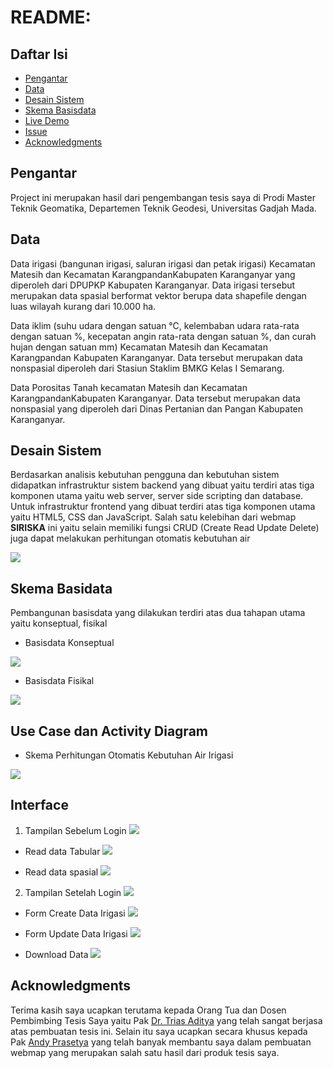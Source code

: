 README: 
=================================================

Daftar Isi
-----------------

* [Pengantar](#pengantar)
* [Data](#data)
* [Desain Sistem](#desain-sistem)
* [Skema Basisdata](#skema-basisdata)
* [Live Demo](#live-demo)
* [Issue](#issue)
* [Acknowledgments](#acknowledgments)



Pengantar
------------
Project ini merupakan hasil dari pengembangan tesis saya di Prodi Master Teknik Geomatika, Departemen Teknik Geodesi, Universitas Gadjah Mada. 


Data
------------

Data irigasi (bangunan irigasi, saluran irigasi dan petak irigasi) Kecamatan Matesih dan Kecamatan KarangpandanKabupaten Karanganyar yang diperoleh dari DPUPKP Kabupaten Karanganyar. Data irigasi tersebut merupakan data spasial berformat vektor berupa data shapefile dengan luas wilayah kurang dari 10.000 ha.

Data iklim (suhu udara dengan satuan ℃, kelembaban udara rata-rata dengan satuan %, kecepatan angin rata-rata dengan satuan %, dan curah hujan dengan satuan mm) Kecamatan Matesih dan Kecamatan Karangpandan Kabupaten Karanganyar. Data tersebut merupakan data nonspasial diperoleh dari Stasiun Staklim BMKG Kelas I Semarang.

Data Porositas Tanah kecamatan Matesih dan Kecamatan KarangpandanKabupaten Karanganyar. Data tersebut merupakan data nonspasial yang diperoleh dari Dinas Pertanian dan Pangan Kabupaten Karanganyar.


Desain Sistem
------------
Berdasarkan analisis kebutuhan pengguna dan kebutuhan sistem didapatkan infrastruktur sistem backend yang dibuat yaitu terdiri atas tiga komponen utama yaitu web server, server side scripting dan database. Untuk infrastruktur frontend yang dibuat terdiri atas tiga komponen utama yaitu HTML5, CSS dan JavaScript.
Salah satu kelebihan dari webmap **SIRISKA** ini yaitu selain memiliki fungsi CRUD (Create Read Update Delete) juga dapat melakukan perhitungan otomatis kebutuhan air  

![](https://github.com/ugadimas25/siriska_apps/blob/main/assets/images/Tesis_Dimas-Backend%20dan%20frontend.png)


Skema Basidata
------------
Pembangunan basisdata yang dilakukan terdiri atas dua tahapan utama yaitu konseptual, fisikal
* Basisdata Konseptual

![](https://github.com/ugadimas25/siriska_apps/blob/main/assets/images/Tesis_Dimas-Basis%20Data%20konseptual.png)

* Basisdata Fisikal

![](https://github.com/ugadimas25/siriska_apps/blob/main/assets/images/Tesis_Dimas-Basisdata%20Fisikal.png)

Use Case dan Activity Diagram
-----
* Skema Perhitungan Otomatis Kebutuhan Air Irigasi

![](https://github.com/ugadimas25/siriska_apps/blob/main/assets/images/Tesis_Dimas-Workflow%20Kalkulasi.png)

Interface
---------------

1. Tampilan Sebelum Login
![](https://github.com/ugadimas25/siriska_apps/blob/main/assets/images/interface_sebelum_login.jpg)

  * Read data Tabular
![](https://github.com/ugadimas25/siriska_apps/blob/main/assets/images/read_data_fix.jpg)

  * Read data spasial
![](https://github.com/ugadimas25/siriska_apps/blob/main/assets/images/spasial_read_fix.jpg)


2. Tampilan Setelah Login
![](https://github.com/ugadimas25/siriska_apps/blob/main/assets/images/interface_setelah_login.jpg)

 * Form Create Data Irigasi
![](https://github.com/ugadimas25/siriska_apps/blob/main/assets/images/form_create_data_irigasi.jpg)

 * Form Update Data Irigasi
![](https://github.com/ugadimas25/siriska_apps/blob/main/assets/images/form_Update_data_irigasi.jpg)

 * Download Data
![](https://github.com/ugadimas25/siriska_apps/blob/main/assets/images/download.jpg)



Acknowledgments
---------------
Terima kasih saya ucapkan terutama kepada Orang Tua dan Dosen Pembimbing Tesis Saya yaitu Pak [Dr. Trias Aditya](https://www.linkedin.com/in/trias-aditya-a9964715/) yang telah sangat berjasa atas pembuatan tesis ini. Selain itu saya ucapkan secara khusus kepada Pak [Andy Prasetya](https://www.linkedin.com/in/andy-prasetya-40662ba5/) yang telah banyak membantu saya dalam pembuatan webmap yang merupakan salah satu hasil dari produk tesis saya. 


